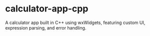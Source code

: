 # calculator-app-cpp
A calculator app built in C++ using wxWidgets, featuring custom UI, expression parsing, and error handling.
